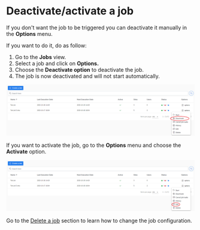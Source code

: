 # Deactivate/activate a job

If you don't want the job to be triggered you can deactivate it manually in the **Options** menu. 

If you want to do it, do as follow:

1. Go to the **Jobs** view.
2. Select a job and click on **Options.**
3. Choose the **Deactivate option** to deactivate the job.
4. The job is now deactivated and will not start automatically. 

![](../../../.gitbook/assets/kodo-cloud-administration-job02%20%282%29.png)

If you want to activate the job, go to the **Options** menu and choose the **Activate** option.   

![](../../../.gitbook/assets/kodo-cloud-administration-job02-edit.png)

Go to the [Delete a job](https://storware.gitbook.io/kodo-for-cloud-office365/administration/kodo-organization-admin-guide/jobs/delete-a-job) section to learn how to change the job configuration.

